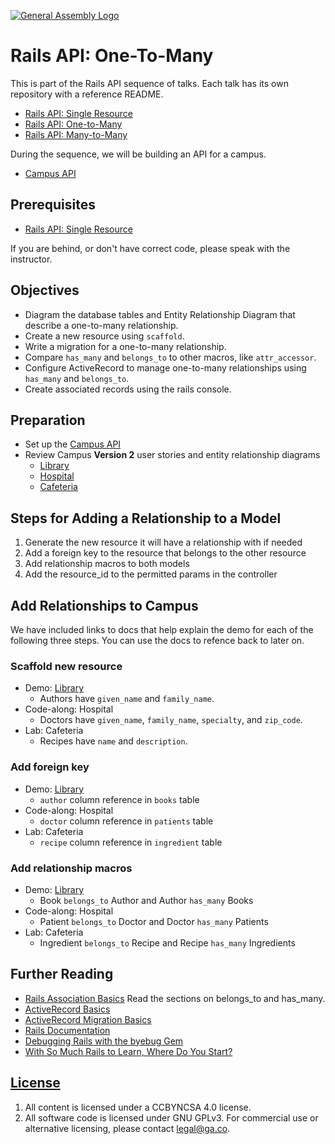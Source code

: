 [![General Assembly Logo](https://camo.githubusercontent.com/1a91b05b8f4d44b5bbfb83abac2b0996d8e26c92/687474703a2f2f692e696d6775722e636f6d2f6b6538555354712e706e67)](https://generalassemb.ly/education/web-development-immersive)

# Rails API: One-To-Many

This is part of the Rails API sequence of talks. Each talk has its own
repository with a reference README.

- [Rails API: Single Resource](https://git.generalassemb.ly/ga-wdi-boston/rails-api-single-resource)
- [Rails API: One-to-Many](https://git.generalassemb.ly/ga-wdi-boston/rails-api-one-to-many)
- [Rails API: Many-to-Many](https://git.generalassemb.ly/ga-wdi-boston/rails-api-many-to-many)

During the sequence, we will be building an API for a campus.

- [Campus API](https://git.generalassemb.ly/ga-wdi-boston/rails-api-campus-server)

## Prerequisites

- [Rails API: Single Resource](https://git.generalassemb.ly/ga-wdi-boston/rails-api-single-resource)

If you are behind, or don't have correct code, please speak with the instructor.

## Objectives

- Diagram the database tables and Entity Relationship Diagram that describe a
  one-to-many relationship.
- Create a new resource using `scaffold`.
- Write a migration for a one-to-many relationship.
- Compare `has_many` and `belongs_to` to other macros, like `attr_accessor`.
- Configure ActiveRecord to manage one-to-many relationships using `has_many`
  and `belongs_to`.
- Create associated records using the rails console.

## Preparation

- Set up the [Campus API](https://git.generalassemb.ly/ga-wdi-boston/rails-api-campus-server)
- Review Campus **Version 2** user stories and entity relationship diagrams
  - [Library](https://git.generalassemb.ly/ga-wdi-boston/rails-api-campus-server/blob/master/docs/library.md)
  - [Hospital](https://git.generalassemb.ly/ga-wdi-boston/rails-api-campus-server/blob/master/docs/hospital.md)
  - [Cafeteria](https://git.generalassemb.ly/ga-wdi-boston/rails-api-campus-server/blob/master/docs/cafeteria.md)

## Steps for Adding a Relationship to a Model

1. Generate the new resource it will have a relationship with if needed
1. Add a foreign key to the resource that belongs to the other resource
1. Add relationship macros to both models
1. Add the resource_id to the permitted params in the controller

## Add Relationships to Campus

We have included links to docs that help explain the demo for each of the
following three steps. You can use the docs to refence back to later on.

### Scaffold new resource

- Demo: [Library](docs/library_scaffold.md)
  - Authors have `given_name` and `family_name`.
- Code-along: Hospital
  - Doctors have `given_name`, `family_name`, `specialty`, and `zip_code`.
- Lab: Cafeteria
  - Recipes have `name` and `description`.

### Add foreign key

- Demo: [Library](docs/library_foreign_key.md)
  - `author` column reference in `books` table
- Code-along: Hospital
  - `doctor` column reference in `patients` table
- Lab: Cafeteria
  - `recipe` column reference in `ingredient` table

### Add relationship macros

- Demo: [Library](docs/library_macros.md)
  - Book `belongs_to` Author and Author `has_many` Books
- Code-along: Hospital
  - Patient `belongs_to` Doctor and Doctor `has_many` Patients
- Lab: Cafeteria
  - Ingredient `belongs_to` Recipe and Recipe `has_many` Ingredients

## Further Reading

- [Rails Association Basics](http://guides.rubyonrails.org/association_basics.html)
 Read the sections on belongs_to and has_many.
- [ActiveRecord Basics](http://guides.rubyonrails.org/active_record_basics.html)
- [ActiveRecord Migration Basics](http://guides.rubyonrails.org/active_record_migrations.html)
- [Rails Documentation](http://api.rubyonrails.org/)
- [Debugging Rails with the byebug Gem](http://guides.rubyonrails.org/debugging_rails_applications.html#debugging-with-the-byebug-gem)
- [With So Much Rails to Learn, Where Do You Start?](http://www.justinweiss.com/blog/2015/05/25/with-so-much-rails-to-learn/)

## [License](LICENSE)

1. All content is licensed under a CC­BY­NC­SA 4.0 license.
1. All software code is licensed under GNU GPLv3. For commercial use or
   alternative licensing, please contact legal@ga.co.
